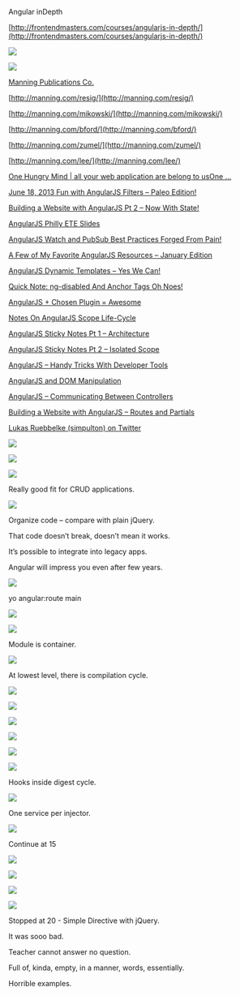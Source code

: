 Angular inDepth

[http://frontendmasters.com/courses/angularjs-in-depth/](http://frontendmasters.com/courses/angularjs-in-depth/)  


  


![](assets/9697f8fae33d98bf.png)  


  


![](assets/2647e82403fa327a.png)  


  


[Manning Publications Co.](http://www.[mannin](http://manning.com/)[g.com/](http://manning.com/))

  


[http://manning.com/resig/](http://manning.com/resig/)  


[http://manning.com/mikowski/](http://manning.com/mikowski/)  


[http://manning.com/bford/](http://manning.com/bford/)  


[http://manning.com/zumel/](http://manning.com/zumel/)  


[http://manning.com/lee/](http://manning.com/lee/)  


  


[One Hungry Mind | all your web application are belong to usOne ...](http://onehungrymind.com/)

  


[June 18, 2013 Fun with AngularJS Filters – Paleo Edition!](http://onehungrymind.com/fun-with-angularjs-filters-paleo-edition/)

  


[Building a Website with AngularJS Pt 2 – Now With State!](http://onehungrymind.com/building-a-website-with-angularjs-pt-2-now-with-state/)

  


[AngularJS Philly ETE Slides](http://onehungrymind.com/angularjs-philly-ete-slides/)

  


[AngularJS Watch and PubSub Best Practices Forged From Pain!](http://onehungrymind.com/angularjs-watch-pubsub-best-practice/)

  


[A Few of My Favorite AngularJS Resources – January Edition](http://onehungrymind.com/angularjs-resources-january-edition/)

  


[AngularJS Dynamic Templates – Yes We Can!](http://onehungrymind.com/angularjs-dynamic-templates/)

  


[Quick Note: ng-disabled And Anchor Tags Oh Noes!](http://onehungrymind.com/quick-note-ng-disabled-and-anchor-tags-oh-noes/)

  


[AngularJS + Chosen Plugin = Awesome](http://onehungrymind.com/angularjs-chosen-plugin-awesome/)

  


[Notes On AngularJS Scope Life-Cycle](http://onehungrymind.com/notes-on-angularjs-scope-life-cycle/)

  


[AngularJS Sticky Notes Pt 1 – Architecture](http://onehungrymind.com/angularjs-sticky-notes-pt-1-architecture/)

  


[AngularJS Sticky Notes Pt 2 – Isolated Scope](http://onehungrymind.com/angularjs-sticky-notes-pt-2-isolated-scope/)

  


[AngularJS – Handy Tricks With Developer Tools](http://onehungrymind.com/angularjs-handy-tricks-with-developer-tools/)

  


[AngularJS and DOM Manipulation](http://onehungrymind.com/angularjs-and-dom-manipulation/)

  


[AngularJS – Communicating Between Controllers](http://onehungrymind.com/angularjs-communicating-between-controllers/)

  


[Building a Website with AngularJS – Routes and Partials](http://onehungrymind.com/building-a-website-with-angularjs-routes-and-partials/)

  


[Lukas Ruebbelke (simpulton) on Twitter](https://twitter.com/simpulton)

  


  


![](assets/ca2156ef220a891e.png)  


  


  


![](assets/24cd61275fd70992.png)  


  


  


![](assets/ac29132e35a099fa.png)  


  


Really good fit for CRUD applications.

  


  


![](assets/063a291be89a2baf.png)  


  


Organize code – compare with plain jQuery.

  


That code doesn’t break, doesn’t mean it works.

  


It’s possible to integrate into legacy apps.

  


Angular will impress you even after few years.

  


![](assets/c34fee58f4d30a4c.jpeg)  


  


yo angular:route main

  


  


![](assets/7c8f53ef654001a6.png)  


  


  


![](assets/5e191ec61056ff7e.png)  


  


Module is container.

  


  


![](assets/eea96354b720d02b.png)  


  


At lowest level, there is compilation cycle.

  


  


![](assets/0bb84102f1d99eb8.png)  


  


  


![](assets/b983d7ad4fa41513.png)  


  


  


![](assets/97df72b4cfd9d1ea.png)  


  


  


![](assets/7189acdcbb8a1dbb.png)  


  


![](assets/25c7068e40fb2ce4.png)  


  


  


![](assets/2adfc68427c477e0.png)  


  


Hooks inside digest cycle.

  


  


![](assets/4203fe3f0331e395.png)  


  


One service per injector.

  


  


![](assets/a50744596c73f2d4.png)  


  


Continue at 15

  


  


![](assets/6a10a2e96be47472.png)  


  


  


![](assets/de1fdf1f77ea658c.png)  


  


  


![](assets/c627c3f7e352c714.png)  


  


![](assets/7b44bc7a39cc9b3c.png)  


  


Stopped at 20 - Simple Directive with jQuery.

  


It was sooo bad.

Teacher cannot answer no question.

Full of, kinda, empty, in a manner, words, essentially.

Horrible examples.

  


  

